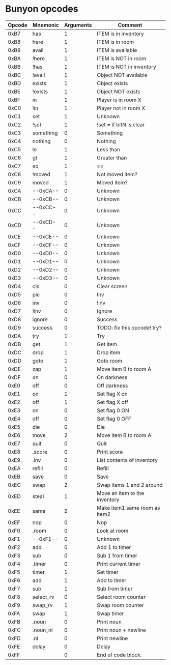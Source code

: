 # Bunyon opcodes

| Opcode | Mnemonic | Arguments | Comment |
| ------ | -------- | --------- | ------- |
| 0xB7 | has | 1 | ITEM is in inventory |
| 0xB8 | here | 1 | ITEM is in room |
| 0xB9 | avail | 1 | ITEM is available |
| 0xBA | !here | 1 | ITEM is NOT in room |
| 0xBB | !has | 1 | ITEM is NOT in inventory |
| 0xBC | !avail | 1 | Object NOT available |
| 0xBD | exists | 1 | Object exists |
| 0xBE | !exists | 1 | Object NOT exists |
| 0xBF | in | 1 | Player is in room X |
| 0xC0 | !in | 1 | Player not in room X |
| 0xC1 | set | 1 | Unknown |
| 0xC2 | !set | 1 | !set = if bitN is clear |
| 0xC3 | something | 0 | Something |
| 0xC4 | nothing | 0 | Nothing |
| 0xC5 | le | 1 | Less than |
| 0xC6 | gt | 1 | Greater than |
| 0xC7 | eq | 1 | == |
| 0xC8 | !moved | 1 | Not moved item? |
| 0xC9 | moved | 1 | Moved item? |
| 0xCA | --0xCA-- | 0 | Unknown |
| 0xCB | --0xCB-- | 0 | Unknown |
| 0xCC | --0xCC-- | 0 | Unknown |
| 0xCD | --0xCD-- | 0 | Unknown |
| 0xCE | --0xCE-- | 0 | Unknown |
| 0xCF | --0xCF-- | 0 | Unknown |
| 0xD0 | --0xD0-- | 0 | Unknown |
| 0xD1 | --0xD1-- | 0 | Unknown |
| 0xD2 | --0xD2-- | 0 | Unknown |
| 0xD3 | --0xD3-- | 0 | Unknown |
| 0xD4 | cls | 0 | Clear screen |
| 0xD5 | pic | 0 | Inv |
| 0xD6 | inv | 0 | !inv |
| 0xD7 | !inv | 0 | Ignore |
| 0xD8 | ignore | 0 | Success |
| 0xD9 | success | 0 | TODO: fix this opcode! try? |
| 0xDA | try | 1 | Try |
| 0xDB | get | 1 | Get item |
| 0xDC | drop | 1 | Drop item |
| 0xDD | goto | 1 | Goto room |
| 0xDE | zap | 1 | Move item B to room A |
| 0xDF | on | 0 | On darkness |
| 0xE0 | off | 0 | Off darkness |
| 0xE1 | on | 1 | Set flag X on |
| 0xE2 | off | 1 | Set flag X off |
| 0xE3 | on | 0 | Set flag 0 ON |
| 0xE4 | off | 0 | Set flag 0 OFF |
| 0xE5 | die | 0 | Die |
| 0xE6 | move | 2 | Move item B to room A |
| 0xE7 | quit | 0 | Quit |
| 0xE8 | .score | 0 | Print score |
| 0xE9 | .inv | 0 | List contents of inventory |
| 0xEA | refill | 0 | Refill |
| 0xEB | save | 0 | Save |
| 0xEC | swap | 2 | Swap items 1 and 2 around |
| 0xED | steal | 1 | Move an item to the inventory |
| 0xEE | same | 2 | Make item1 same room as item2 |
| 0xEF | nop | 0 | Nop |
| 0xF0 | .room | 0 | Look at room |
| 0xF1 | --0xF1-- | 0 | Unknown |
| 0xF2 | add | 0 | Add 1 to timer |
| 0xF3 | sub | 0 | Sub 1 from timer |
| 0xF4 | .timer | 0 | Print current timer |
| 0xF5 | timer | 1 | Set timer |
| 0xF6 | add | 1 | Add to timer |
| 0xF7 | sub | 1 | Sub from timer |
| 0xF8 | select_rv | 0 | Select room counter |
| 0xF9 | swap_rv | 1 | Swap room counter |
| 0xFA | swap | 1 | Swap timer |
| 0xFB | .noun | 0 | Print noun |
| 0xFC | .noun_nl | 0 | Print noun + newline |
| 0xFD | .nl | 0 | Print newline |
| 0xFE | delay | 0 | Delay |
| 0xFF |   | 0 | End of code block. |